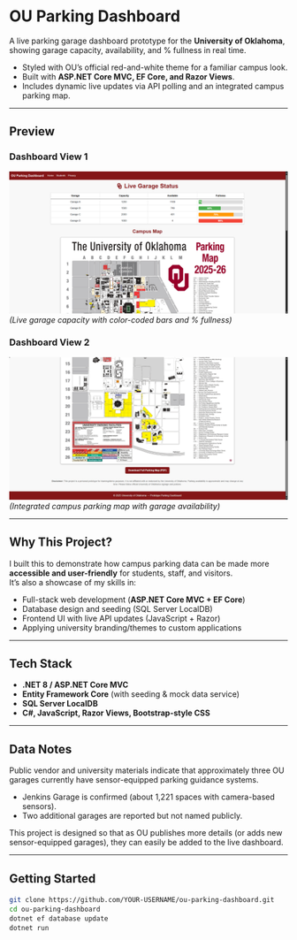 # OU Parking Dashboard  

A live parking garage dashboard prototype for the **University of Oklahoma**, showing garage capacity, availability, and % fullness in real time.  

- Styled with OU’s official red-and-white theme for a familiar campus look.  
- Built with **ASP.NET Core MVC, EF Core, and Razor Views**.  
- Includes dynamic live updates via API polling and an integrated campus parking map.  

---

## Preview  

### Dashboard View 1  
![Garage Dashboard Screenshot 1](OuParkingDashboard/docs/dashboard1.png)  
*(Live garage capacity with color-coded bars and % fullness)*  

### Dashboard View 2  
![Garage Dashboard Screenshot 2](OuParkingDashboard/docs/dashboard2.png)  
*(Integrated campus parking map with garage availability)*  

---

## Why This Project?  

I built this to demonstrate how campus parking data can be made more **accessible and user-friendly** for students, staff, and visitors.  
It’s also a showcase of my skills in:  

- Full-stack web development (**ASP.NET Core MVC + EF Core**)  
- Database design and seeding (SQL Server LocalDB)  
- Frontend UI with live API updates (JavaScript + Razor)  
- Applying university branding/themes to custom applications  

---

## Tech Stack  

- **.NET 8 / ASP.NET Core MVC**  
- **Entity Framework Core** (with seeding & mock data service)  
- **SQL Server LocalDB**  
- **C#, JavaScript, Razor Views, Bootstrap-style CSS**  

---

## Data Notes

Public vendor and university materials indicate that approximately three OU garages currently have sensor-equipped parking guidance systems.

- Jenkins Garage is confirmed (about 1,221 spaces with camera-based sensors).
- Two additional garages are reported but not named publicly.

This project is designed so that as OU publishes more details (or adds new sensor-equipped garages), they can easily be added to the live dashboard.

---

## Getting Started 

```bash
git clone https://github.com/YOUR-USERNAME/ou-parking-dashboard.git
cd ou-parking-dashboard
dotnet ef database update
dotnet run
